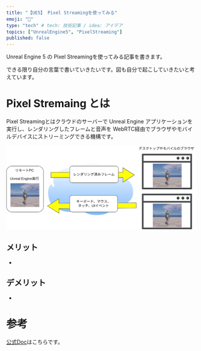 ```yaml
---
title: "【UE5】 Pixel Streamingを使ってみる"
emoji: "🎏"
type: "tech" # tech: 技術記事 / idea: アイデア
topics: ["UnrealEngine5", "PixelStreaming"]
published: false
---
```


Unreal Engine 5 の Pixel Streamingを使ってみる記事を書きます。

できる限り自分の言葉で書いていきたいです。図も自分で起こしていきたいと考えています。

# Pixel Stremaing とは

Pixel Streamingとはクラウドのサーバーで Unreal Engine アプリケーションを実行し、レンダリングしたフレームと音声を WebRTC経由でブラウザやモバイルデバイスにストリーミングできる機構です。

![](/images/pixelstreaming.jpg)

## メリット

- 

## デメリット

- 

# 参考

[公式Doc](https://dev.epicgames.com/documentation/ja-jp/unreal-engine/pixel-streaming-in-unreal-engine)はこちらです。

